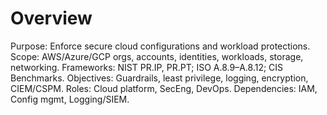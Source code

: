 # Overview
Purpose: Enforce secure cloud configurations and workload protections.
Scope: AWS/Azure/GCP orgs, accounts, identities, workloads, storage, networking.
Frameworks: NIST PR.IP, PR.PT; ISO A.8.9–A.8.12; CIS Benchmarks.
Objectives: Guardrails, least privilege, logging, encryption, CIEM/CSPM.
Roles: Cloud platform, SecEng, DevOps.
Dependencies: IAM, Config mgmt, Logging/SIEM.
